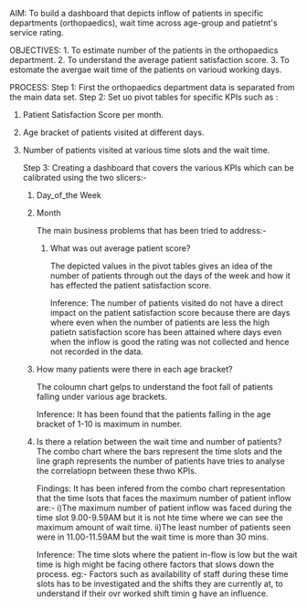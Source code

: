 AIM: To build a dashboard that depicts inflow of patients in specific departments (orthopaedics), wait time across age-group and patietnt's service rating.

OBJECTIVES: 1. To estimate number of the patients in the orthopaedics department.
 2. To understand the average patient satisfaction score.
 3. To estomate the avergae wait time of the patients on varioud working days.

 PROCESS: Step 1: First the orthopaedics department data is separated from the main data set.
 Step 2: Set uo pivot tables for specific KPIs such as :
 1. Patient Satisfaction Score per month.
 2. Age bracket of patients visited at different days.
 3. Number of patients visited at various time slots and the wait time.

    Step 3: Creating a dashboard that covers the various KPIs which can be calibrated using the two slicers:-

    1. Day_of_the Week
    2. Month
   
       The main business problems that has been tried to address:-

       1. What was out average patient score?

          The depicted values in the pivot tables gives an idea of the number of patients through out the days of the week and how it has effected the patient satisfaction score.

          Inference: The number of patients visited do not have a direct impact on the patient satisfaction score because there are days where even when the number of patients are less
           the high patietn satisfaction score has been attained where days even when the inflow is good the rating was not collected and hence not recorded in the data.

      2. How many patients were there in each age bracket?

         The coloumn chart gelps to understand the foot fall of patients falling under various age brackets.
         
          Inference: It has been found that the patients falling in the age bracket of 1-10 is maximum in number.
     
     3. Is there a relation between the wait time and number of patients?
        The combo chart where the bars represent the time slots and the line graph represents the number of patients have tries to analyse the correlatiopn between these thwo KPIs.

        Findings: It has been infered from the combo chart representation that the time lsots that faces the maximum number of patient inflow are:-
        i)The maximum number of patient inflow was faced during the time slot 9.00-9.59AM but it is not hte time where we can see the maximum amount of wait time.
        ii)The least number of patients seen were in 11.00-11.59AM but the wait time is more than 30 mins.

        Inference: The time slots where the patient in-flow is low but the wait time is high might be facing othere factors that slows down the process.
        eg:- Factors such as availability of staff during these time slots has to be investigated and the shifts they are currently at,
        to understand if their ovr worked shift timin g have an influence.
        
        
             
 

